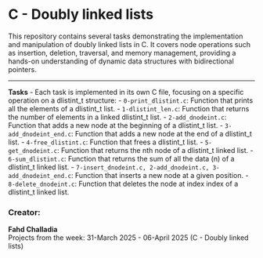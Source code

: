 # C - Doubly linked lists

This repository contains several tasks demonstrating the implementation and manipulation of doubly linked lists in C. It covers node operations such as insertion, deletion, traversal, and memory management, providing a hands-on understanding of dynamic data structures with bidirectional pointers.

---

**Tasks** - Each task is implemented in its own C file, focusing on a specific operation on a dlistint_t structure:
    - `0-print_dlistint.c`: Function that prints all the elements of a dlistint_t list.
    - `1-dlistint_len.c`: Function that returns the number of elements in a linked dlistint_t list.
    - `2-add_dnodeint.c`: Function that adds a new node at the beginning of a dlistint_t list.
    - `3-add_dnodeint_end.c`: Function that adds a new node at the end of a dlistint_t list.
    - `4-free_dlistint.c`: Function that frees a dlistint_t list.
    - `5-get_dnodeint.c`: Function that returns the nth node of a dlistint_t linked list.
    - `6-sum_dlistint.c`: Function that returns the sum of all the data (n) of a dlistint_t linked list.
    - `7-insert_dnodeint.c, 2-add_dnodeint.c, 3-add_dnodeint_end.c`: Function that inserts a new node at a given position.
    - `8-delete_dnodeint.c`: Function that deletes the node at index index of a dlistint_t linked list.

### Creator:

**Fahd Challadia**  
Projects from the week: 31-March 2025 - 06-April 2025 (C - Doubly linked lists)
